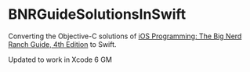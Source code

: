 BNRGuideSolutionsInSwift
============

Converting the Objective-C solutions of <a href="http://www.bignerdranch.com/we-write/ios-programming.html">iOS Programming: The Big Nerd Ranch Guide, 4th Edition</a> to Swift.

Updated to work in Xcode 6 GM

